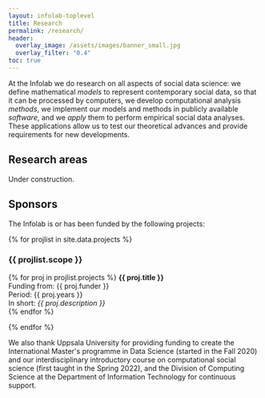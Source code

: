 ```yaml
---
layout: infolab-toplevel
title: Research
permalink: /research/
header:
  overlay_image: /assets/images/banner_small.jpg
  overlay_filter: "0.4"
toc: true
---
```


At the Infolab we do research on all aspects of social data science: we define mathematical *models* to represent contemporary social data, so that it can be processed by computers, we develop computational analysis *methods*, we implement our models and methods in publicly available *software*, and we *apply* them to perform empirical social data analyses. These applications allow us to test our theoretical advances and provide requirements for new developments.

## Research areas

Under construction.

## Sponsors

The Infolab is or has been funded by the following projects:

{% for projlist in site.data.projects %}
### {{ projlist.scope }}

{% for proj in projlist.projects %}
**{{ proj.title }}**<br/>
Funding from: {{ proj.funder }}<br/>
Period: {{ proj.years }}<br/>
In short: *{{ proj.description }}*<br/>
{% endfor %}

{% endfor %}


We also thank Uppsala University for providing funding to create the International Master's programme in Data Science (started in the Fall 2020) and our interdisciplinary introductory course on computational social science (first taught in the Spring 2022), and the Division of Computing Science at the Department of Information Technology for continuous support.
